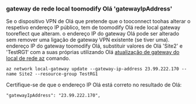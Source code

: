 ### <a name="toomodify-hello-local-network-gateway-gatewayipaddress"></a>gateway de rede local toomodify Olá 'gatewayIpAddress'

Se o dispositivo VPN de Olá que pretende que o tooconnect toohas alterar o respetivo endereço IP público, tem de toomodify Olá rede local gateway tooreflect que alteram. o endereço IP do gateway Olá pode ser alterado sem remover uma ligação de gateway VPN existente (se tiver uma). endereço IP do gateway toomodify Olá, substituir valores de Olá 'Site2' e 'TestRG1' com a suas próprias utilizando Olá [atualização de gateway do local de rede az](https://docs.microsoft.com/cli/azure/network/local-gateway#update) comando.

```azurecli
az network local-gateway update --gateway-ip-address 23.99.222.170 --name Site2 --resource-group TestRG1
```

Certifique-se de que o endereço IP Olá está correto no resultado de Olá:

```
"gatewayIpAddress": "23.99.222.170",
```